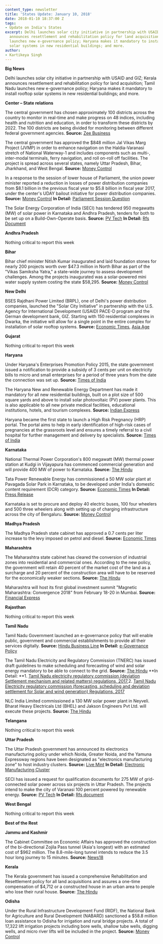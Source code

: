 ```yaml
---
content_type: newsletter
title: 'States Update: January 10, 2018'
date: 2018-01-10 18:37:00 Z
tags:
- Update on India's States
excerpt: Delhi launches solar city initiative in partnership with USAID and GIZ; Kerala
  announces resettlement and rehabilitation policy for land acquisition; Tamil Nadu
  launches new e-governance policy; Haryana makes it mandatory to install rooftop
  solar systems in new residential buildings; and more.
author:
- Kartikeya Singh
---
```


**Big News**

Delhi launches solar city initiative in partnership with USAID and GIZ; Kerala announces resettlement and rehabilitation policy for land acquisition; Tamil Nadu launches new e-governance policy; Haryana makes it mandatory to install rooftop solar systems in new residential buildings; and more.

**Center – State relations**

The central government has chosen approximately 100 districts across the country to monitor in real-time and make progress on 48 indices, including health and nutrition and education, in order to transform these districts by 2022. The 100 districts are being divided for monitoring between different federal government agencies. **Source:** [Zee Business](http://zeenews.india.com/india/divided-among-ministries-100-districts-to-transform-by-2022-2072112.html)

The central government has approved the $848 million Jal Vikas Marg Project (JVMP) in order to enhance navigation on the Haldia-Varanasi stretch of National Waterway-1 and includes components such as multi-, inter-modal terminals, ferry navigation, and roll on-roll off facilities. The project is spread across several states, namely Uttar Pradesh, Bihar, Jharkhand, and West Bengal. **Source:** [Money Control](http://www.moneycontrol.com/news/business/economy/govt-approves-rs-5369-cr-waterway-project-on-nw-1-2474463.html)

In a response to the session of lower house of Parliament, the union power minister reported a reduction in losses of power distribution companies from $8.1 billion in the previous fiscal year to $5.8 billion in fiscal year 2017, under the center's UDAY bailout initiative for power distribution companies. **Source:** [Money Control](http://www.moneycontrol.com/news/business/economy/24-states-under-uday-cut-losses-to-nearly-rs-37k-cr-in-fy17-2475613.html) **In Detail:** [Parliament Session Question](http://164.100.47.194/Loksabha/Questions/QResult15.aspx?qref=61085&lsno=16)

The Solar Energy Corporation of India (SECI) has tendered 950 megawatts (MW) of solar power in Karnataka and Andhra Pradesh, tenders for both to be set up on a Build-Own-Operate basis. **Source:** [PV Tech](https://www.pv-tech.org/news/indian-solar-tenders-ramp-up-with-another-950mw-in-karnataka-and-andhra-pra) **In Detail:** [Rfs Document](http://seci.co.in/web-data/docs/RFS%20750%20MW%20Kadapa%20AP_final%20upload.pdf)

**Andhra Pradesh**

Nothing critical to report this week

**Bihar**

Bihar chief minister Nitish Kumar inaugurated and laid foundation stones for nearly 200 projects worth over $47.3 million in North Bihar as part of the "Vikas Samiksha Yatra," a state-wide journey to assess development challenges. Among the projects inaugurated was a solar-powered mini water supply system costing the state $58,295. **Source:** [Money Control](http://www.moneycontrol.com/news/politics/nitish-kumar-launches-projects-worth-rs-304-crore-in-north-bihar-2476685.html)

**New Delhi**

BSES Rajdhani Power Limited (BRPL), one of Delhi's power distribution companies, launched the "Solar City Initiative" in partnership with the U.S. Agency for International Development (USAID) PACE-D program and the German development bank, GIZ. Starting with 150 residential complexes in Dwarka, the initiative will allow for a single point in the entire complex for installation of solar rooftop systems. **Source:** [Economic Times](https://economictimes.indiatimes.com/industry/energy/power/bses-launches-rooftop-solar-single-point-for-apartment-complexes/articleshow/62403541.cms), [Asia Age](http://www.asianage.com/metros/delhi/080118/solar-city-initiative-launched-by-bses.html)

**Gujarat**

Nothing critical to report this week

**Haryana**

Under Haryana's Enterprises Promotion Policy 2015, the state government issued a notification to provide a subsidy of 3 cents per unit on electricity bills to micro and small enterprises for a period of three years from the date the connection was set up. **Source:** [Times of India](https://timesofindia.indiatimes.com/city/chandigarh/haryana-to-offer-rs-2-per-unit-power-subsidy-to-micro-small-enterprises/articleshow/62387002.cms)

The Haryana New and Renewable Energy Department has made it mandatory for all new residential buildings, built on a plot size of 500 square yards and above to install solar photovoltaic (PV) power plants. This is also applicable to all new private medical facilities, educational institutions, hotels, and tourism complexes. **Source:** [Indian Express](http://indianexpress.com/article/india/haryana-makes-solar-power-plants-mandatory-for-new-buildings-5009217/)

Haryana became the first state to launch a High Risk Pregnancy (HRP) portal. The portal aims to help in early identification of high-risk cases of pregnancies at the grassroots level and ensures a timely referral to a civil hospital for further management and delivery by specialists. **Source:** [Times of India](https://timesofindia.indiatimes.com/city/chandigarh/haryana-becomes-first-state-to-launch-high-risk-pregnancy-portal/articleshow/62394665.cms)

**Karnataka**

National Thermal Power Corporation's 800 megawatt (MW) thermal power station at Kudgi in Vijayapura has commenced commercial generation and will provide 400 MW of power to Karnataka. **Source:** [The Hindu](http://www.thehindu.com/news/national/karnataka/400-mw-of-additional-power-for-karnataka/article22348017.ece)

Tata Power Renewable Energy has commissioned a 50 MW solar plant at Pavagada Solar Park in Karnataka, to be developed under India's domestic content requirement (DCR) category. **Source:** [Economic Times](https://economictimes.indiatimes.com/industry/energy/power/tprel-commissions-50-mw-dcr-solar-plant-in-karnataka/articleshow/62337403.cms) **In Detail:** [Press Release](https://www.tatapowerrenewables.com/media/press-release-02-jan-2018.aspx)

Karnataka is set to procure and deploy 40 electric buses, 100 four wheelers and 500 three wheelers along with setting up of charging infrastructure across the city of Bengaluru. **Source:** [Money Control](http://www.moneycontrol.com/news/business/karnataka-govt-to-obtain-electric-vehicles-under-fame-india-scheme-2473041.html)

**Madhya Pradesh**

The Madhya Pradesh state cabinet has approved a 0.7 cents per liter increase to the levy imposed on petrol and diesel. **Source:** [Economic Times](https://energy.economictimes.indiatimes.com/news/oil-and-gas/mp-cabinet-approves-increase-in-cess-imposed-on-petrol-diesel/62353156)

**Maharashtra**

The Maharashtra state cabinet has cleared the conversion of industrial zones into residential and commercial ones. According to the new policy, the government will retain 40 percent of the market cost of the land as a surcharge and 20 percent of the construction area will have to be reserved for the economically weaker sections. **Source:** [The Hindu](http://www.thehindu.com/news/cities/mumbai/state-govt-to-revive-unused-industrial-land/article22354977.ece)

Maharashtra will host its first global investment summit "Magnetic Maharashtra: Convergence 2018" from February 18-20 in Mumbai. **Source:** [Financial Express](http://www.financialexpress.com/economy/global-investment-policy-maharashtra-unveils-future-strategy/1004854/)

**Rajasthan**

Nothing critical to report this week

**Tamil Nadu**

Tamil Nadu Government launched an e-governance policy that will enable public, government and commercial establishments to provide all their services digitally. **Source:** [Hindu Business Line](http://www.thehindubusinessline.com/news/national/tn-rolls-out-egovernance-policy/article10008868.ece) **In Detail:** [e-Governance Policy](http://cms.tn.gov.in/sites/default/files/documents/e_gov_policy_2017.pdf)

The Tamil Nadu Electricity and Regulatory Commission (TNERC) has issued draft guidelines to make scheduling and forecasting of wind and solar energy mandatory to be able to connect to the grid. **Source:** [The Hindu](http://www.thehindu.com/todays-paper/tp-national/tp-tamilnadu/tnerc-norms-make-power-forecasting-mandatory/article22349355.ece) **In Detail: **1. [Tamil Nadu electricity regulatory commission (deviation Settlement mechanism and related matters) regulations, 2017](http://www.tnerc.gov.in/regulation/draft%20regulations/2017/Draft%20DSM%20Regulations-28-12-2017.pdf),2. [Tamil Nadu Electricity regulatory commission (forecasting, scheduling and deviation settlement for Solar and wind generation) Regulations, 2017](http://www.tnerc.gov.in/regulation/draft%20regulations/2017/Draft%20FandS%20Regulations-28-12-2017.pdf)

NLC India Limited commissioned a 130 MW solar power plant in Neyveli. Bharat Heavy Electricals Ltd (BHEL) and Jakson Engineers Pvt Ltd. will execute these projects. **Source:** [The Hindu](http://www.thehindu.com/news/national/tamil-nadu/130-mw-solar-power-plant-commissioned-at-nevyeli/article22348029.ece)

**Telangana**

Nothing critical to report this week

**Uttar Pradesh**

The Uttar Pradesh government has announced its electronics manufacturing policy under which Noida, Greater Noida, and the Yamuna Expressway regions have been designated as "electronics manufacturing zone" to host industry clusters. **Source:** [Live Mint](http://www.livemint.com/Industry/TCy7xXFXTP5tn5HGFpTQ4O/Noida-Yamuna-expressway-declared-electronics-manufacturing.html) **In Detail:** [Electronic Manufacturing Cluster](http://upite.gov.in/UPDESCO/StaticPages/EMC.aspx)

SECI has issued a request for qualification documents for 275 MW of grid-connected solar power across six projects in Uttar Pradesh. The projects intend to make the city of Varanasi 100 percent powered by renewable energy. **Source:** [PV Tech](https://www.pv-tech.org/news/secis-275mw-solar-tender-in-uttar-pradesh-to-power-varanasis-100-renewables) **In Detail:** [Rfs document](http://seci.co.in/web-data/docs/RFS%20275%20MW%20NSM%20P2%20B4%20T13_final%20upload.pdf)

**West Bengal**

Nothing critical to report this week

**Best of the Rest**

**Jammu and Kashmir**

The Cabinet Committee on Economic Affairs has approved the construction of the bi-directional Zojila Pass tunnel (Asia's longest) with an estimated cost of $962 million. The 8.8-mile-long tunnel intends to reduce the 3.5 hour long journey to 15 minutes. **Source:** [News18](http://www.news18.com/news/india/govt-approves-rs-6809-cr-bi-directional-zojila-tunnel-project-in-jammu-kashmir-1621983.html)

**Kerala**

The Kerala government has issued a comprehensive Rehabilitation and Resettlement policy for all land acquisitions and assures a one-time compensation of $4,712 or a constructed house in an urban area to people who lose their rural house. **Source:** [The Hindu](http://www.thehindu.com/todays-paper/tp-national/tp-kerala/kerala-revamps-land-acquisition-policy/article22355497.ece)

**Odisha**

Under the Rural Infrastructure Development Fund (RIDF), the National Bank for Agriculture and Rural Development (NABARD) sanctioned a $58.8 million loan assistance to Odisha for irrigation and rural bridge projects. A total of 17,322 lift irrigation projects including bore wells, shallow tube wells, digging wells, and micro river lifts will be included in the project. **Source:** [Money Control](http://www.moneycontrol.com/news/business/economy/rs-372-51-crore-sanctioned-by-nabard-to-odisha-2474335.html)
